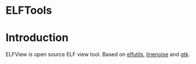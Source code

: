 ELFTools
========

# Introduction

ELFView is open source ELF view tool. Based on [elfutils](https://sourceware.org/git/elfutils.git), [linenoise](https://github.com/antirez/linenoise) and [gtk](https://github.com/GNOME/gtk).


